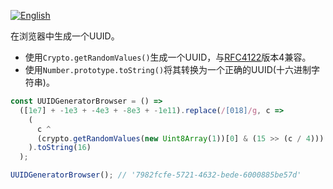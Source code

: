 
<a href="./README.md" target="_blank"><img src="https://img.shields.io/badge/-English-gray" alt="English"/></a>

在浏览器中生成一个UUID。

- 使用`Crypto.getRandomValues()`生成一个UUID，与[RFC4122](https://www.ietf.org/rfc/rfc4122.txt)版本4兼容。
- 使用`Number.prototype.toString()`将其转换为一个正确的UUID(十六进制字符串)。

```js
const UUIDGeneratorBrowser = () =>
  ([1e7] + -1e3 + -4e3 + -8e3 + -1e11).replace(/[018]/g, c =>
    (
      c ^
      (crypto.getRandomValues(new Uint8Array(1))[0] & (15 >> (c / 4)))
    ).toString(16)
  );
```

```js
UUIDGeneratorBrowser(); // '7982fcfe-5721-4632-bede-6000885be57d'
```
